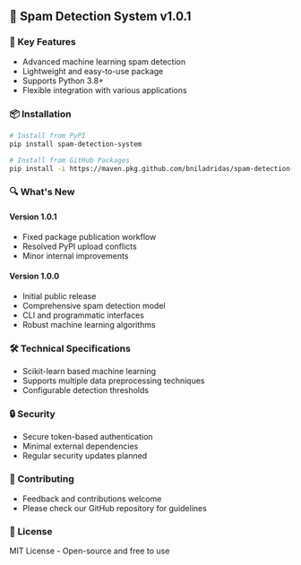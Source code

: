 ## 🚀 Spam Detection System v1.0.1

### 🌟 Key Features
- Advanced machine learning spam detection
- Lightweight and easy-to-use package
- Supports Python 3.8+
- Flexible integration with various applications

### 📦 Installation
```bash
# Install from PyPI
pip install spam-detection-system

# Install from GitHub Packages
pip install -i https://maven.pkg.github.com/bniladridas/spam-detection-system spam-detection-system
```

### 🔍 What's New
#### Version 1.0.1
- Fixed package publication workflow
- Resolved PyPI upload conflicts
- Minor internal improvements

#### Version 1.0.0
- Initial public release
- Comprehensive spam detection model
- CLI and programmatic interfaces
- Robust machine learning algorithms

### 🛠 Technical Specifications
- Scikit-learn based machine learning
- Supports multiple data preprocessing techniques
- Configurable detection thresholds

### 🔒 Security
- Secure token-based authentication
- Minimal external dependencies
- Regular security updates planned

### 🤝 Contributing
- Feedback and contributions welcome
- Please check our GitHub repository for guidelines

### 📝 License
MIT License - Open-source and free to use
